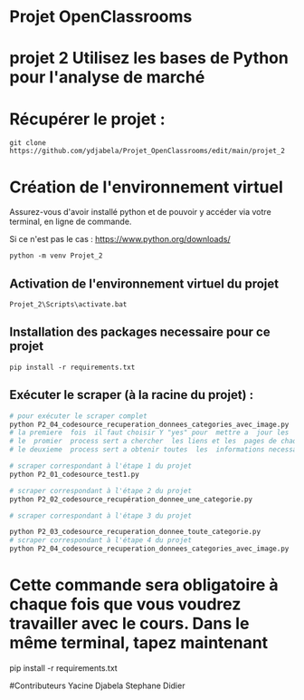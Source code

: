 # Projet OpenClassrooms
# projet 2 Utilisez les bases de Python pour l'analyse de marché

# Récupérer le projet :

```text
git clone https://github.com/ydjabela/Projet_OpenClassrooms/edit/main/projet_2
```

# Création de l'environnement virtuel

Assurez-vous d'avoir installé python et de pouvoir y accéder via votre terminal, en ligne de commande.

Si ce n'est pas le cas : https://www.python.org/downloads/

```
python -m venv Projet_2
```

## Activation de l'environnement virtuel du projet
```
Projet_2\Scripts\activate.bat
```
## Installation  des  packages necessaire pour ce projet
```
pip install -r requirements.txt
```

## Exécuter le scraper (à la racine du projet) :

```python
# pour exécuter le scraper complet
python P2_04_codesource_recuperation_donnees_categories_avec_image.py
# la premiere  fois  il faut choisir Y "yes" pour  mettre a  jour les  lien et creation des dossier et pour telecharger  les  images
# le  promier  process sert a chercher  les liens et les  pages de chaque categorie
# le deuxieme  process sert a obtenir toutes  les  informations necessaires pour chaque  livre 

# scraper correspondant à l'étape 1 du projet
python P2_01_codesource_test1.py

# scraper correspondant à l'étape 2 du projet
python P2_02_codesource_recupération_donnee_une_categorie.py

# scraper correspondant à l'étape 3 du projet

python P2_03_codesource_recuperation_donnee_toute_categorie.py
# scraper correspondant à l'étape 4 du projet
python P2_04_codesource_recuperation_donnees_categories_avec_image.py

```
# Cette commande sera obligatoire à chaque fois que vous voudrez travailler avec le cours. Dans le même terminal, tapez maintenant
pip install -r requirements.txt

#Contributeurs
Yacine Djabela
Stephane Didier
